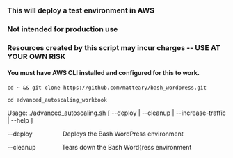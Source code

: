 ### This will deploy a test environment in AWS
### Not intended for production use
### Resources created by this script may incur charges -- USE AT YOUR OWN RISK
#### You must have AWS CLI installed and configured for this to work.

`cd ~ && git clone https://github.com/matteary/bash_wordpress.git`

`cd advanced_autoscaling_workbook`

<p>Usage: ./advanced_autoscaling.sh [ --deploy | --cleanup | --increase-traffic | --help ]</p>

<p>--deploy&emsp;&emsp;&emsp;&emsp;&emsp;Deploys the Bash WordPress environment</p>
<p>--cleanup&emsp;&emsp;&emsp;&emsp; Tears down the Bash Word{ress environment</p>
